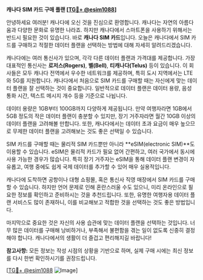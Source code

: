 **캐나다 SIM 카드 구매 플랜 [[TG💪+ @esim1088](https://t.me/s/esim1088)]**

안녕하세요 여러분! 캐나다에 오신 것을 진심으로 환영합니다. 캐나다는 자연의 아름다움과 다양한 문화로 유명한 나라죠. 하지만 캐나다에서 스마트폰을 사용하기 위해서는 반드시 필요한 것이 있습니다. 바로 **캐나다 SIM 카드**입니다. 오늘은 캐나다에서 SIM 카드를 구매하고 적절한 데이터 플랜을 선택하는 방법에 대해 자세히 알려드리겠습니다.

캐나다에는 여러 통신사가 있으며, 각각 다른 데이터 플랜과 가격대를 제공합니다. 가장 대표적인 통신사는 **로저스(Rogers)**, **벨(Bell)**, **티캐나다(Telus)** 등이 있습니다. 이 회사들은 모두 캐나다 전역에서 우수한 네트워크를 제공하며, 특히 도시 지역에서는 LTE와 5G를 지원합니다. 캐나다에서 처음으로 SIM 카드를 구매할 때는 자신에게 맞는 데이터 플랜을 잘 선택하는 것이 중요합니다. 일반적으로 데이터 플랜은 데이터 용량, 음성 통화 시간, 텍스트 메시지 개수 등을 기준으로 나뉩니다.

데이터 용량은 1GB부터 100GB까지 다양하게 제공됩니다. 만약 여행자라면 1GB에서 5GB 정도의 작은 데이터 플랜이 충분할 수 있지만, 장기 거주자라면 월간 10GB 이상의 데이터 플랜을 고려해볼 만합니다. 또한, 캐나다에서는 데이터 초과 요금이 매우 높으므로 무제한 데이터 플랜을 고려해보는 것도 좋은 선택일 수 있습니다.

SIM 카드를 구매할 때는 물리적 SIM 카드뿐만 아니라 **eSIM(electronic SIM)**도 이용할 수 있습니다. eSIM은 물리적 카드가 필요 없어 간편하고, 여러 국가에서 동시에 사용 가능한 경우가 많습니다. 특히 장기 거주자는 eSIM을 통해 데이터 플랜 변경이 자유롭고, 여행 중에도 쉽게 국제 데이터를 추가할 수 있어 매우 실용적입니다.

캐나다에 도착하면 공항이나 대형 쇼핑몰, 혹은 통신사 직영 매장에서 SIM 카드를 구매할 수 있습니다. 하지만 언어 문제로 인해 혼란스러울 수도 있으니, 미리 온라인으로 필요한 정보를 확인하고 준비하시는 것을 추천드립니다. 또한, 유명한 여행자용 데이터 플랜 서비스도 많이 존재하니, 이를 비교해보고 적합한 것을 선택하는 것도 좋은 방법입니다.

마지막으로 중요한 것은 자신의 사용 습관에 맞는 데이터 플랜을 선택하는 것입니다. 너무 많은 데이터를 구매해 낭비하거나, 부족해서 불편함을 겪는 일이 없도록 신중히 결정해야 합니다. 캐나다에서의 생활이 더 즐겁고 편리해지길 바랍니다!

**참고사항:** 모든 정보는 작성 시점의 상황을 기반으로 하며, 실제 구매 시에는 최신 정보를 다시 한번 확인하시기를 권장드립니다.

[[TG💪+ @esim1088](https://t.me/s/esim1088) ![Image](https://i.postimg.cc/Y0z9fWf4/image.png)]